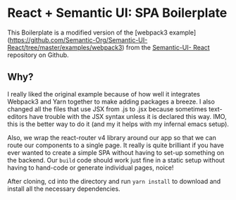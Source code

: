 # React + Semantic UI: SPA Boilerplate

This Boilerplate is a modified version of the [webpack3 example]
(https://github.com/Semantic-Org/Semantic-UI-React/tree/master/examples/webpack3)
from the [Semantic-UI- React](https://github.com/Semantic-Org/Semantic-UI-React/)
repository on Github.

## Why?
I really liked the original example  because of how well it integrates Webpack3
and Yarn together to make adding packages a breeze.  I also changed all the
files that use JSX from .js to .jsx because sometimes text-editors have trouble
with the JSX syntax unless it is declared this way.  IMO, this is the better way
to do it (and my it helps with my infernal emacs setup).

Also, we wrap the react-router v4 library around our app so that we can route
our components to a single page. It really is quite brilliant if you have ever
wanted to create a simple SPA without having to set-up something on the backend.
Our `build` code should work just fine in a static setup without having to
hand-code or generate individual pages, noice!

After cloning, cd into the directory and run `yarn install` to download and
install all the necessary dependencies.
